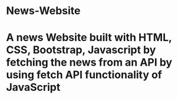 # News-Website
<h1>A news Website built with HTML, CSS, Bootstrap, Javascript by fetching the news from an API by using fetch API functionality of JavaScript</h1>
